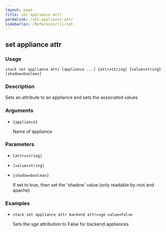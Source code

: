 ```yaml
---
layout: page
title: set appliance attr
permalink: /set-appliance-attr
sidebarloc: /Reference/cli/set
---
```


## set appliance attr

### Usage

`stack set appliance attr [appliance ...] {attr=string} {value=string} [shadow=boolean]`

### Description

Sets an attribute to an appliance and sets the associated values

### Arguments

* `{appliance}`

   Name of appliance


### Parameters
* `[attr=string]`
* `[value=string]`
* `{shadow=boolean}`

   If set to true, then set the 'shadow' value (only readable by root
	and apache).

### Examples

* `stack set appliance attr backend attr=sge value=False`

   Sets the sge attribution to False for backend appliances



